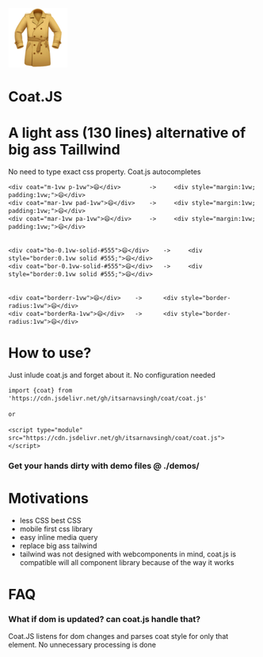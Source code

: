 
<centre>
    <img src='./logo.png'>
    <h1><bold>Coat.JS</bold></h1>
</centre>

# A light ass (130 lines) alternative of big ass Taillwind 
No need to type exact css property. Coat.js autocompletes

```
<div coat="m-1vw p-1vw">😄</div>        ->     <div style="margin:1vw; padding:1vw;">😄</div>
<div coat="mar-1vw pad-1vw">😄</div>    ->     <div style="margin:1vw; padding:1vw;">😄</div>
<div coat="mar-1vw pa-1vw">😄</div>     ->     <div style="margin:1vw; padding:1vw;">😄</div>


<div coat="bo-0.1vw-solid-#555">😄</div>    ->     <div style="border:0.1vw solid #555;">😄</div>
<div coat="bor-0.1vw-solid-#555">😄</div>   ->     <div style="border:0.1vw solid #555;">😄</div>


<div coat="borderr-1vw">😄</div>    ->      <div style="border-radius:1vw">😄</div>
<div coat="borderRa-1vw">😄</div>   ->      <div style="border-radius:1vw">😄</div>

```

# How to use?

Just inlude coat.js and forget about it. No configuration needed

```
import {coat} from 'https://cdn.jsdelivr.net/gh/itsarnavsingh/coat/coat.js'

or

<script type="module" src="https://cdn.jsdelivr.net/gh/itsarnavsingh/coat/coat.js"> </script>

```
<h3>Get your hands dirty with demo files @ ./demos/</h3>

# Motivations

* less CSS best CSS
* mobile first css library
* easy inline media query
* replace big ass tailwind
* tailwind was not designed with webcomponents in mind, coat.js is compatible will all component library because of the way it works

# FAQ

<h3>What if dom is updated? can coat.js handle that?</h3>
Coat.JS listens for dom changes and parses coat style for only that element. No unnecessary processing is done 